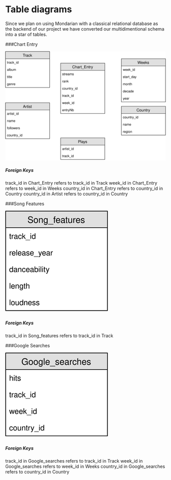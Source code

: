 # Table diagrams


Since we plan on using Mondarian with a classical relational database as the backend of our project we have converted our multidimentional schema into a star of tables.

###Chart Entry

![Chart Entry](../figures/ER1.svg)

##### Foreign Keys
track_id in Chart_Entry refers to track_id in Track
week_id in Chart_Entry refers to week_id in Weeks
country_id in Chart_Entry refers to country_id in Country
country_id in Artist refers to country_id in Country


###Song Features

![Song Features](../figures/ER2.svg)

##### Foreign Keys
track_id in Song_features refers to track_id in Track

###Google Searches

![Google Searches](../figures/ER3.svg)

##### Foreign Keys
track_id in Google_searches refers to track_id in Track
week_id in Google_searches refers to week_id in Weeks
country_id in Google_searches refers to country_id in Country

